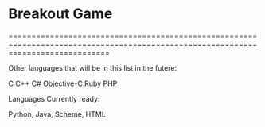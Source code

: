 # Breakout Game
==================================================================================================================================




Other languages that will be in this list in the futere:

C C++ C# Objective-C Ruby PHP

Languages Currently ready:

Python, Java, Scheme, HTML


